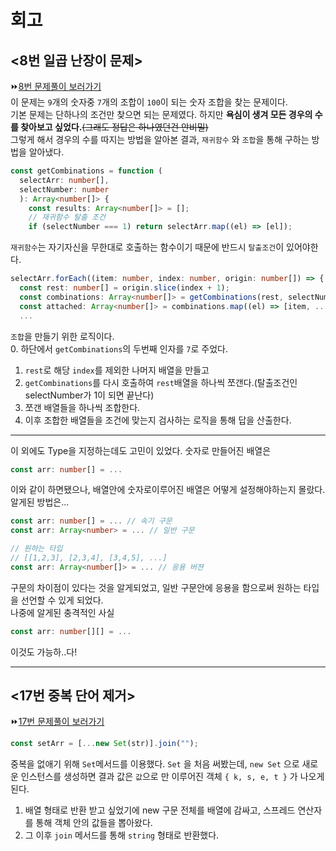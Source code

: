 # 회고

## <8번 일곱 난장이 문제>
⏩[8번 문제풀이 보러가기](https://github.com/Croossh/TS_CodingTest/blob/ea2671ec6a167639639d95968db2c85b31cc3daa/Section01/08_%EC%9D%BC%EA%B3%B1%EB%82%9C%EC%9F%81%EC%9D%B4.ts)<br>
이 문제는 `9`개의 숫자중 `7`개의 조합이 `100`이 되는 숫자 조합을 찾는 문제이다.<br>
기본 문제는 단하나의 조건만 찾으면 되는 문제였다. 하지만 **욕심이 생겨 모든 경우의 수를 찾아보고 싶었다.**~~(그래도 정답은 하나였던건 안비밀)~~<br>
그렇게 해서 경우의 수를 따지는 방법을 알아본 결과, `재귀함수` 와 `조합`을 통해 구하는 방법을 알아냈다.<br>

```ts
const getCombinations = function (
  selectArr: number[],
  selectNumber: number
  ): Array<number[]> {
    const results: Array<number[]> = [];
    // 재귀함수 탈출 조건
    if (selectNumber === 1) return selectArr.map((el) => [el]);
```

`재귀함수`는 자기자신을 무한대로 호출하는 함수이기 때문에 반드시 `탈출조건`이 있어야한다.<br>

```ts
selectArr.forEach((item: number, index: number, origin: number[]) => {
  const rest: number[] = origin.slice(index + 1);
  const combinations: Array<number[]> = getCombinations(rest, selectNumber - 1);
  const attached: Array<number[]> = combinations.map((el) => [item, ...el]);
  ...
```

`조합`을 만들기 위한 로직이다.<br> 0. 하단에서 `getCombinations`의 두번째 인자를 `7`로 주었다.

1. `rest`로 해당 `index`를 제외한 나머지 배열을 만들고
2. `getCombinations`를 다시 호출하여 `rest`배열을 하나씩 쪼갠다.(탈출조건인 selectNumber가 1이 되면 끝난다)
3. 쪼갠 배열들을 하나씩 조합한다.
4. 이후 조합한 배열들을 조건에 맞는지 검사하는 로직을 통해 답을 산출한다.
<hr>

이 외에도 Type을 지정하는데도 고민이 있었다. 숫자로 만들어진 배열은

```ts
const arr: number[] = ...
```

이와 같이 하면됐으나, 배열안에 숫자로이루어진 배열은 어떻게 설정해야하는지 몰랐다. 알게된 방법은...

```ts
const arr: number[] = ... // 속기 구문
const arr: Array<number> = ... // 일반 구문
```

```ts
// 원하는 타입
// [[1,2,3], [2,3,4], [3,4,5], ...]
const arr: Array<number[]> = ... // 응용 버젼
```

구문의 차이점이 있다는 것을 알게되었고, 일반 구문안에 응용을 함으로써 원하는 타입을 선언할 수 있게 되었다.<br>
나중에 알게된 충격적인 사실

```ts
const arr: number[][] = ...
```

이것도 가능하..다!

<hr>

## <17번 중복 단어 제거>
⏩[17번 문제풀이 보러가기](https://github.com/Croossh/TS_CodingTest/blob/ea2671ec6a167639639d95968db2c85b31cc3daa/Section01/17_%EC%A4%91%EB%B3%B5%EB%8B%A8%EC%96%B4%EC%A0%9C%EA%B1%B0.ts)<br>
```ts
const setArr = [...new Set(str)].join("");
```

중복을 없애기 위해 `Set`메서드를 이용했다. `Set` 을 처음 써봤는데, `new Set` 으로 새로운 인스턴스를 생성하면 결과 값은 `값`으로 만 이루어진 객체 `{ k, s, e, t }` 가 나오게 된다.

1. 배열 형태로 반환 받고 싶었기에 new 구문 전체를 배열에 감싸고, 스프레드 연산자를 통해 객체 안의 값들을 뽑아왔다.
2. 그 이후 `join` 메서드를 통해 `string` 형태로 반환했다.
